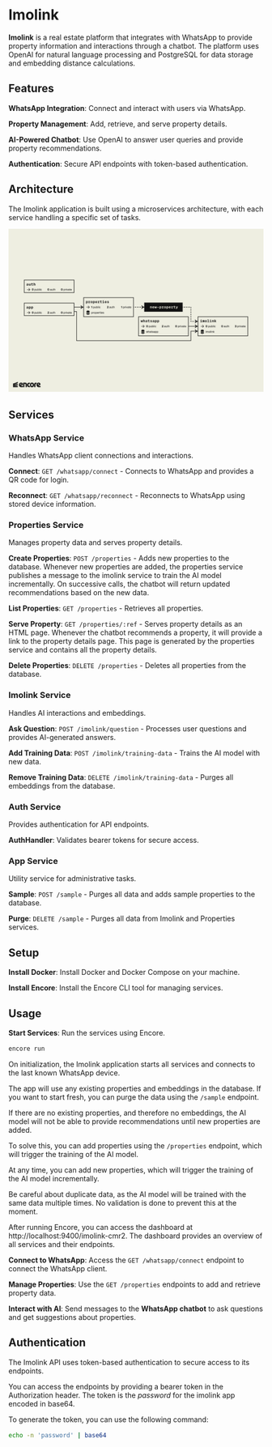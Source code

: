# Imolink

**Imolink** is a real estate platform that integrates with WhatsApp to provide property information and interactions through a chatbot. The platform uses OpenAI for natural language processing and PostgreSQL for data storage and embedding distance calculations.

## Features

**WhatsApp Integration**: Connect and interact with users via WhatsApp.

**Property Management**: Add, retrieve, and serve property details.

**AI-Powered Chatbot**: Use OpenAI to answer user queries and provide property recommendations.

**Authentication**: Secure API endpoints with token-based authentication.

## Architecture

The Imolink application is built using a microservices architecture, with each service handling a specific set of tasks.

![encore-flow](./docs/encore-flow.png)

## Services

### WhatsApp Service

Handles WhatsApp client connections and interactions.

**Connect**: `GET /whatsapp/connect` - Connects to WhatsApp and provides a QR code for login.

**Reconnect**: `GET /whatsapp/reconnect` - Reconnects to WhatsApp using stored device information.

### Properties Service

Manages property data and serves property details.

**Create Properties**: `POST /properties` - Adds new properties to the database. Whenever new properties are added, the properties service publishes a message to the imolink service to train the AI model incrementally. On successive calls, the chatbot will return updated recommendations based on the new data.

**List Properties**: `GET /properties` - Retrieves all properties.

**Serve Property**: `GET /properties/:ref` - Serves property details as an HTML page.
Whenever the chatbot recommends a property, it will provide a link to the property details page. This page is generated by the properties service and contains all the property details.

**Delete Properties**: `DELETE /properties` - Deletes all properties from the database.

### Imolink Service

Handles AI interactions and embeddings.

**Ask Question**: `POST /imolink/question` - Processes user questions and provides AI-generated answers.

**Add Training Data**: `POST /imolink/training-data` - Trains the AI model with new data.

**Remove Training Data**: `DELETE /imolink/training-data` - Purges all embeddings from the database.

### Auth Service

Provides authentication for API endpoints.

**AuthHandler**: Validates bearer tokens for secure access.

### App Service

Utility service for administrative tasks.

**Sample**: `POST /sample` - Purges all data and adds sample properties to the database.

**Purge**: `DELETE /sample` - Purges all data from Imolink and Properties services.

## Setup

**Install Docker**: Install Docker and Docker Compose on your machine.

**Install Encore**: Install the Encore CLI tool for managing services.

## Usage

**Start Services**: Run the services using Encore.

```bash
encore run
```

On initialization, the Imolink application starts all services and connects to the last known WhatsApp device.

The app will use any existing properties and embeddings in the database. If you want to start fresh, you can purge the data using the `/sample` endpoint.

If there are no existing properties, and therefore no embeddings, the AI model will not be able to provide recommendations until new properties are added.

To solve this, you can add properties using the `/properties` endpoint, which will trigger the training of the AI model.

At any time, you can add new properties, which will trigger the training of the AI model incrementally.

Be careful about duplicate data, as the AI model will be trained with the same data multiple times. No validation is done to prevent this at the moment.

After running Encore, you can access the dashboard at http://localhost:9400/imolink-cmr2. The dashboard provides an overview of all services and their endpoints.

**Connect to WhatsApp**: Access the `GET /whatsapp/connect` endpoint to connect the WhatsApp client.

**Manage Properties**: Use the `GET /properties` endpoints to add and retrieve property data.

**Interact with AI**: Send messages to the **WhatsApp chatbot** to ask questions and get suggestions about properties.

## Authentication

The Imolink API uses token-based authentication to secure access to its endpoints.

You can access the endpoints by providing a bearer token in the Authorization header. The token is the *password* for the imolink app encoded in base64.

To generate the token, you can use the following command:

```bash
echo -n 'password' | base64
```
